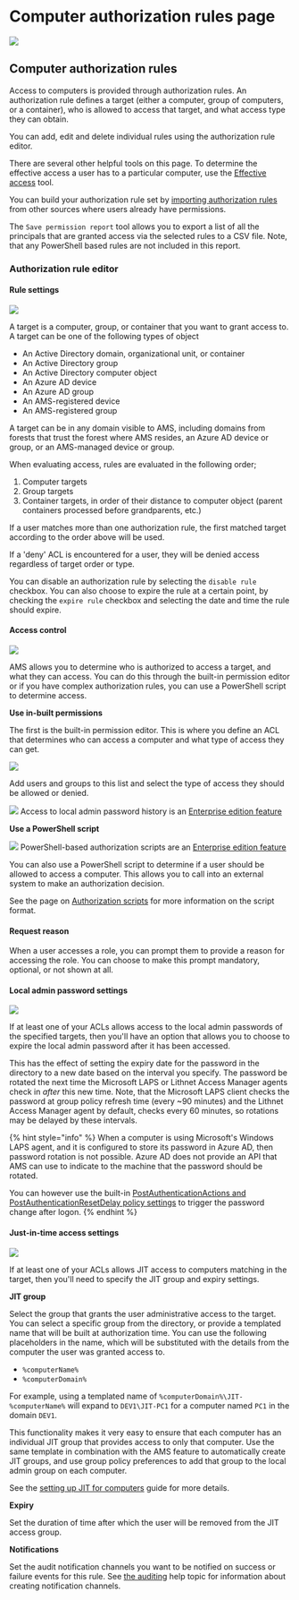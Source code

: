 # Computer authorization rules page

![](../../images/ui-page-authorization-rules-computers.png)

## Computer authorization rules

Access to computers is provided through authorization rules. An authorization rule defines a target (either a computer, group of computers, or a container), who is allowed to access that target, and what access type they can obtain.

You can add, edit and delete individual rules using the authorization rule editor.

There are several other helpful tools on this page. To determine the effective access a user has to a particular computer, use the [Effective access](effective-access-page.md) tool.

You can build your authorization rule set by [importing authorization rules](../../configuration/importing/) from other sources where users already have permissions.

The `Save permission report` tool allows you to export a list of all the principals that are granted access via the selected rules to a CSV file. Note, that any PowerShell based rules are not included in this report.

### Authorization rule editor

#### Rule settings

![](../../images/ui-page-authorization-rules-computers-edit-rule-rule-settings.png)

A target is a computer, group, or container that you want to grant access to. A target can be one of the following types of object

* An Active Directory domain, organizational unit, or container
* An Active Directory group
* An Active Directory computer object
* An Azure AD device
* An Azure AD group
* An AMS-registered device
* An AMS-registered group

A target can be in any domain visible to AMS, including domains from forests that trust the forest where AMS resides, an Azure AD device or group, or an AMS-managed device or group.

When evaluating access, rules are evaluated in the following order;

1. Computer targets
2. Group targets
3. Container targets, in order of their distance to computer object (parent containers processed before grandparents, etc.)

If a user matches more than one authorization rule, the first matched target according to the order above will be used.

If a 'deny' ACL is encountered for a user, they will be denied access regardless of target order or type.

You can disable an authorization rule by selecting the `disable rule` checkbox. You can also choose to expire the rule at a certain point, by checking the `expire rule` checkbox and selecting the date and time the rule should expire.

#### Access control

![](../../images/ui-page-authorization-rules-computers-edit-rule-access-control.png)

AMS allows you to determine who is authorized to access a target, and what they can access. You can do this through the built-in permission editor or if you have complex authorization rules, you can use a PowerShell script to determine access.

**Use in-built permissions**

The first is the built-in permission editor. This is where you define an ACL that determines who can access a computer and what type of access they can get.

![](../../images/ui-page-authz-editsecurity-laps.png)

Add users and groups to this list and select the type of access they should be allowed or denied.

![](../../images/badge-enterprise-edition-rocket.svg) Access to local admin password history is an [Enterprise edition feature](../../access-manager-editions.md)

**Use a PowerShell script**

![](../../images/badge-enterprise-edition-rocket.svg) PowerShell-based authorization scripts are an [Enterprise edition feature](../../access-manager-editions.md)

You can also use a PowerShell script to determine if a user should be allowed to access a computer. This allows you to call into an external system to make an authorization decision.

See the page on [Authorization scripts](../advanced-help-topics/authorization-scripts.md) for more information on the script format.

#### Request reason
When a user accesses a role, you can prompt them to provide a reason for accessing the role. You can choose to make this prompt mandatory, optional, or not shown at all.

#### Local admin password settings

![](../../images/ui-page-authorization-rules-computers-edit-rule-password-settings.png)

If at least one of your ACLs allows access to the local admin passwords of the specified targets, then you'll have an option that allows you to choose to expire the local admin password after it has been accessed.

This has the effect of setting the expiry date for the password in the directory to a new date based on the interval you specify. The password be rotated the next time the Microsoft LAPS or Lithnet Access Manager agents check in _after_ this new time. Note, that the Microsoft LAPS client checks the password at group policy refresh time (every \~90 minutes) and the Lithnet Access Manager agent by default, checks every 60 minutes, so rotations may be delayed by these intervals.

{% hint style="info" %}
When a computer is using Microsoft's Windows LAPS agent, and it is configured to store its password in Azure AD, then password rotation is not possible. Azure AD does not provide an API that AMS can use to indicate to the machine that the password should be rotated. 

You can however use the built-in [PostAuthenticationActions and PostAuthenticationResetDelay policy settings](https://learn.microsoft.com/en-us/windows-server/identity/laps/laps-management-policy-settings#postauthenticationresetdelay) to trigger the password change after logon.
{% endhint %}

#### Just-in-time access settings

![](../../images/ui-page-authorization-rules-computers-edit-rule-jit-settings.png)

If at least one of your ACLs allows JIT access to computers matching in the target, then you'll need to specify the JIT group and expiry settings.

**JIT group**

Select the group that grants the user administrative access to the target. You can select a specific group from the directory, or provide a templated name that will be built at authorization time. You can use the following placeholders in the name, which will be substituted with the details from the computer the user was granted access to.

* `%computerName%`
* `%computerDomain%`

For example, using a templated name of `%computerDomain%\JIT-%computerName%` will expand to `DEV1\JIT-PC1` for a computer named `PC1` in the domain `DEV1`.

This functionality makes it very easy to ensure that each computer has an individual JIT group that provides access to only that computer. Use the same template in combination with the AMS feature to automatically create JIT groups, and use group policy preferences to add that group to the local admin group on each computer.

See the [setting up JIT for computers](../../configuration/deploying-features/jit/setting-up-jit-for-computers.md) guide for more details.

**Expiry**

Set the duration of time after which the user will be removed from the JIT access group.

**Notifications**

Set the audit notification channels you want to be notified on success or failure events for this rule. See [the auditing](auditing-page.md) help topic for information about creating notification channels.
